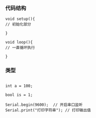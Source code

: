 ### 代码结构
```arduino
void setup(){
// 初始化部分

}

void loop(){
// 一直循环执行

}
```

### 类型
``` arduino

int a = 100;

bool is = 1;

Serial.begin(9600);  // 开启串口监听
Serial.print("打印字符串"); // 打印输出值

```
